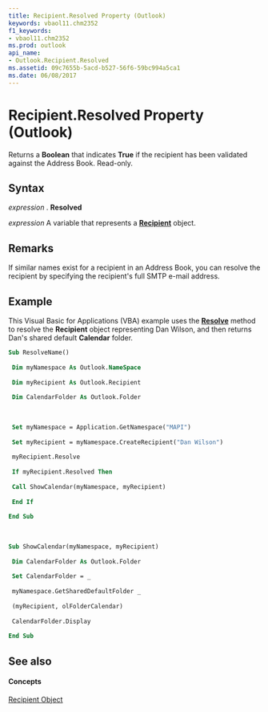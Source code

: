```yaml
---
title: Recipient.Resolved Property (Outlook)
keywords: vbaol11.chm2352
f1_keywords:
- vbaol11.chm2352
ms.prod: outlook
api_name:
- Outlook.Recipient.Resolved
ms.assetid: 09c7655b-5acd-b527-56f6-59bc994a5ca1
ms.date: 06/08/2017
---
```



# Recipient.Resolved Property (Outlook)

Returns a  **Boolean** that indicates **True** if the recipient has been validated against the Address Book. Read-only.


## Syntax

 _expression_ . **Resolved**

 _expression_ A variable that represents a **[Recipient](Outlook.Recipient.md)** object.


## Remarks

If similar names exist for a recipient in an Address Book, you can resolve the recipient by specifying the recipient's full SMTP e-mail address.


## Example

This Visual Basic for Applications (VBA) example uses the  **[Resolve](Outlook.Recipient.Resolve.md)** method to resolve the **Recipient** object representing Dan Wilson, and then returns Dan's shared default **Calendar** folder.


```vb
Sub ResolveName() 
 
 Dim myNamespace As Outlook.NameSpace 
 
 Dim myRecipient As Outlook.Recipient 
 
 Dim CalendarFolder As Outlook.Folder 
 
 
 
 Set myNamespace = Application.GetNamespace("MAPI") 
 
 Set myRecipient = myNamespace.CreateRecipient("Dan Wilson") 
 
 myRecipient.Resolve 
 
 If myRecipient.Resolved Then 
 
 Call ShowCalendar(myNamespace, myRecipient) 
 
 End If 
 
End Sub 
 
 
 
Sub ShowCalendar(myNamespace, myRecipient) 
 
 Dim CalendarFolder As Outlook.Folder 
 
 Set CalendarFolder = _ 
 
 myNamespace.GetSharedDefaultFolder _ 
 
 (myRecipient, olFolderCalendar) 
 
 CalendarFolder.Display 
 
End Sub
```


## See also


#### Concepts


[Recipient Object](Outlook.Recipient.md)

